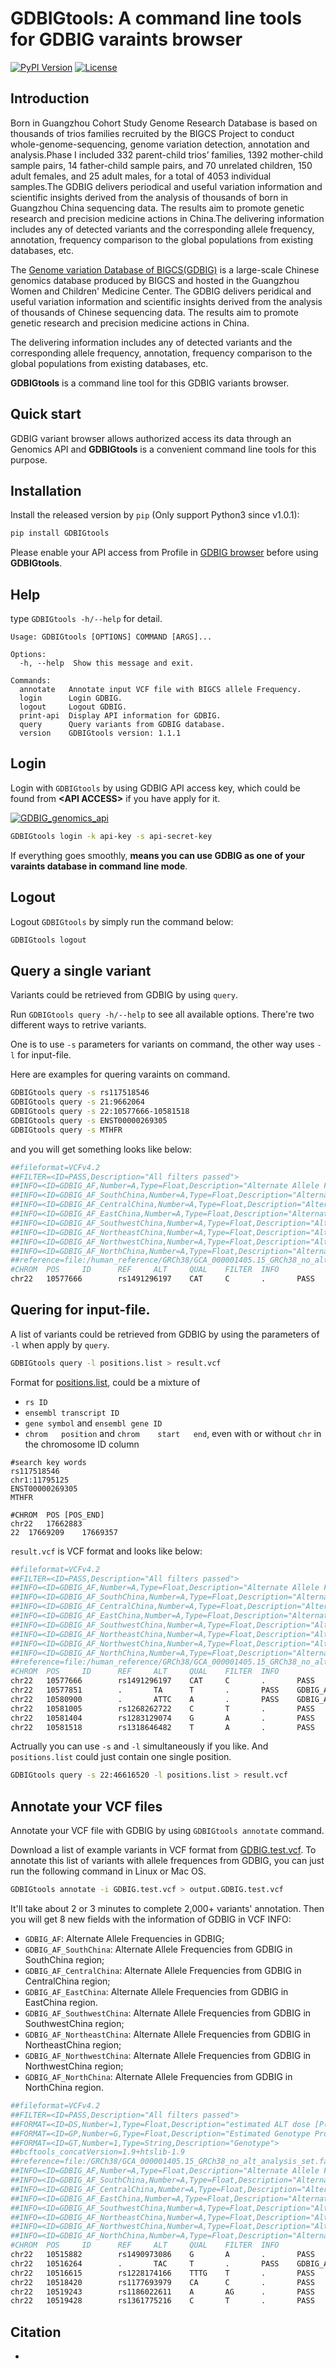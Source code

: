 
GDBIGtools: A command line tools for GDBIG varaints browser
===========================================================

[![PyPI Version](https://img.shields.io/pypi/v/GDBIGtools.svg)](https://pypi.org/project/GDBIGtools/)
[![License](https://img.shields.io/pypi/l/GDBIGtools.svg)](https://github.com/BIGCS-Lab/GDBIGtools/blob/master/LICENSE)

Introduction
------------

Born in Guangzhou Cohort Study Genome Research Database is based on thousands of trios families recruited by the BIGCS Project to conduct whole-genome-sequencing, genome variation detection, annotation and analysis.Phase I included 332 parent-child trios’ families, 1392 mother-child sample pairs, 14 father-child sample pairs, and 70 unrelated children, 150 adult females, and 25 adult males, for a total of 4053 individual samples.The GDBIG delivers periodical and useful variation information and scientific insights derived from the analysis of thousands of born in Guangzhou China sequencing data. The results aim to promote genetic research and precision medicine actions in China.The delivering information includes any of detected variants and the corresponding allele frequency, annotation, frequency comparison to the global populations from existing databases, etc.

The [Genome variation Database of BIGCS(GDBIG)](https://gdbig.bigcs.com.cn) is a large-scale Chinese genomics database produced by BIGCS and hosted in the Guangzhou Women and Children\' Medicine Center. The GDBIG delivers peridical and useful variation information and scientific insights derived from the analysis
of thousands of Chinese sequencing data. The results aim to promote genetic research and precision medicine actions in China.

The delivering information includes any of detected variants and the corresponding allele frequency, annotation, frequency comparison to the global populations from existing databases, etc.

**GDBIGtools** is a command line tool for this GDBIG variants browser.

Quick start
------------

GDBIG variant browser allows authorized access its data through an Genomics API and **GDBIGtools** is a convenient command line tools for this purpose.

Installation
------------

Install the released version by `pip` (Only support Python3 since v1.0.1):

```bash
pip install GDBIGtools
```

Please enable your API access from Profile in [GDBIG browser](http://gdbig.bigcs.com.cn/api.html) before using **GDBIGtools**.

Help
------------
type `GDBIGtools -h/--help` for detail.
```
Usage: GDBIGtools [OPTIONS] COMMAND [ARGS]...

Options:
  -h, --help  Show this message and exit.

Commands:
  annotate   Annotate input VCF file with BIGCS allele Frequency.
  login      Login GDBIG.
  logout     Logout GDBIG.
  print-api  Display API information for GDBIG.
  query      Query variants from GDBIG database.
  version    GDBIGtools version: 1.1.1
```

Login
------------

Login with `GDBIGtools` by using GDBIG API access key, which could be found from **<API ACCESS\>** if you have apply for it.

[![GDBIG_genomics_api](assets/figures/GDBIG_genomics_api.png)](assets/figures/GDBIG_genomics_api.png)

```bash
GDBIGtools login -k api-key -s api-secret-key
```

If everything goes smoothly, **means you can use GDBIG as one of your varaints database in command line mode**.

Logout
------------

Logout `GDBIGtools` by simply run the command below:

```bash
GDBIGtools logout
```

Query a single variant
------------

Variants could be retrieved from GDBIG by using `query`.

Run `GDBIGtools query -h/--help` to see all available options. There\'re
two different ways to retrive variants.

One is to use `-s` parameters for variants on command, the other way uses `-l` for input-file.

Here are examples for quering varaints on command.

```bash
GDBIGtools query -s rs117518546
GDBIGtools query -s 21:9662064
GDBIGtools query -s 22:10577666-10581518
GDBIGtools query -s ENST00000269305
GDBIGtools query -s MTHFR
```

and you will get something looks like below:

```bash
##fileformat=VCFv4.2
##FILTER=<ID=PASS,Description="All filters passed">
##INFO=<ID=GDBIG_AF,Number=A,Type=Float,Description="Alternate Allele Frequencies from GDBIG_GRCh38_v1.0">
##INFO=<ID=GDBIG_AF_SouthChina,Number=A,Type=Float,Description="Alternate Allele Frequencies from GDBIG_GRCh38_v1.0 in SouthChina region">
##INFO=<ID=GDBIG_AF_CentralChina,Number=A,Type=Float,Description="Alternate Allele Frequencies from GDBIG_GRCh38_v1.0 in CentralChina region">
##INFO=<ID=GDBIG_AF_EastChina,Number=A,Type=Float,Description="Alternate Allele Frequencies from GDBIG_GRCh38_v1.0 in EastChina region">
##INFO=<ID=GDBIG_AF_SouthwestChina,Number=A,Type=Float,Description="Alternate Allele Frequencies from GDBIG_GRCh38_v1.0 in SouthwestChina region">
##INFO=<ID=GDBIG_AF_NortheastChina,Number=A,Type=Float,Description="Alternate Allele Frequencies from GDBIG_GRCh38_v1.0 in NortheastChina region">
##INFO=<ID=GDBIG_AF_NorthwestChina,Number=A,Type=Float,Description="Alternate Allele Frequencies from GDBIG_GRCh38_v1.0 in NorthwestChina region">
##INFO=<ID=GDBIG_AF_NorthChina,Number=A,Type=Float,Description="Alternate Allele Frequencies from GDBIG_GRCh38_v1.0 in NorthChina region">
##reference=file:/human_reference/GRCh38/GCA_000001405.15_GRCh38_no_alt_analysis_set.fa
#CHROM  POS     ID      REF     ALT     QUAL    FILTER  INFO
chr22   10577666        rs1491296197    CAT     C       .       PASS    GDBIG_AF=0.000123;GDBIG_AF_SouthChina=0.000169;GDBIG_AF_CentralChina=0;GDBIG_AF_EastChina=0;GDBIG_AF_SouthwestChina=0;GDBIG_AF_NortheastChina=0;GDBIG_AF_NorthwestChina=0;GDBIG_AF_NorthChina=0
```

Quering for input-file.
------------

A list of variants could be retrieved from GDBIG by using the parameters of `-l` when apply by `query`.

```bash
GDBIGtools query -l positions.list > result.vcf
```

Format for [positions.list](tests/positions.list), could be a mixture of
- `rs ID`
- `ensembl transcript ID`
- `gene symbol` and `ensembl gene ID`
- `chrom   position` and `chrom    start   end`, even with or without `chr` in the chromosome ID column

```
#search key words
rs117518546
chr1:11795125
ENST00000269305
MTHFR

#CHROM	POS	[POS_END]
chr22	17662883
22	17669209    17669357
```

`result.vcf` is VCF format and looks like below:

```bash
##fileformat=VCFv4.2
##FILTER=<ID=PASS,Description="All filters passed">
##INFO=<ID=GDBIG_AF,Number=A,Type=Float,Description="Alternate Allele Frequencies from GDBIG_GRCh38_v1.0">
##INFO=<ID=GDBIG_AF_SouthChina,Number=A,Type=Float,Description="Alternate Allele Frequencies from GDBIG_GRCh38_v1.0 in SouthChina region">
##INFO=<ID=GDBIG_AF_CentralChina,Number=A,Type=Float,Description="Alternate Allele Frequencies from GDBIG_GRCh38_v1.0 in CentralChina region">
##INFO=<ID=GDBIG_AF_EastChina,Number=A,Type=Float,Description="Alternate Allele Frequencies from GDBIG_GRCh38_v1.0 in EastChina region">
##INFO=<ID=GDBIG_AF_SouthwestChina,Number=A,Type=Float,Description="Alternate Allele Frequencies from GDBIG_GRCh38_v1.0 in SouthwestChina region">
##INFO=<ID=GDBIG_AF_NortheastChina,Number=A,Type=Float,Description="Alternate Allele Frequencies from GDBIG_GRCh38_v1.0 in NortheastChina region">
##INFO=<ID=GDBIG_AF_NorthwestChina,Number=A,Type=Float,Description="Alternate Allele Frequencies from GDBIG_GRCh38_v1.0 in NorthwestChina region">
##INFO=<ID=GDBIG_AF_NorthChina,Number=A,Type=Float,Description="Alternate Allele Frequencies from GDBIG_GRCh38_v1.0 in NorthChina region">
##reference=file:/human_reference/GRCh38/GCA_000001405.15_GRCh38_no_alt_analysis_set.fa
#CHROM  POS     ID      REF     ALT     QUAL    FILTER  INFO
chr22   10577666        rs1491296197    CAT     C       .       PASS    GDBIG_AF=0.000123;GDBIG_AF_SouthChina=0.000169;GDBIG_AF_CentralChina=0;GDBIG_AF_EastChina=0;GDBIG_AF_SouthwestChina=0;GDBIG_AF_NortheastChina=0;GDBIG_AF_NorthwestChina=0;GDBIG_AF_NorthChina=0
chr22   10577851        .       TA      T       .       PASS    GDBIG_AF=0.000123;GDBIG_AF_SouthChina=0.000169;GDBIG_AF_CentralChina=0;GDBIG_AF_EastChina=0;GDBIG_AF_SouthwestChina=0;GDBIG_AF_NortheastChina=0;GDBIG_AF_NorthwestChina=0;GDBIG_AF_NorthChina=0
chr22   10580900        .       ATTC    A       .       PASS    GDBIG_AF=0.000369;GDBIG_AF_SouthChina=0.000506;GDBIG_AF_CentralChina=0;GDBIG_AF_EastChina=0;GDBIG_AF_SouthwestChina=0;GDBIG_AF_NortheastChina=0;GDBIG_AF_NorthwestChina=0;GDBIG_AF_NorthChina=0
chr22   10581005        rs1268262722    C       T       .       PASS    GDBIG_AF=0.000123;GDBIG_AF_SouthChina=0;GDBIG_AF_CentralChina=0;GDBIG_AF_EastChina=0;GDBIG_AF_SouthwestChina=0.003571;GDBIG_AF_NortheastChina=0;GDBIG_AF_NorthwestChina=0;GDBIG_AF_NorthChina=0
chr22   10581404        rs1283129074    G       A       .       PASS    GDBIG_AF=0.059975;GDBIG_AF_SouthChina=0.060162;GDBIG_AF_CentralChina=0.061151;GDBIG_AF_EastChina=0.057566;GDBIG_AF_SouthwestChina=0.028571;GDBIG_AF_NortheastChina=0.081395;GDBIG_AF_NorthwestChina=0.075342;GDBIG_AF_NorthChina=0.07377
chr22   10581518        rs1318646482    T       A       .       PASS    GDBIG_AF=0.000739;GDBIG_AF_SouthChina=0.001011;GDBIG_AF_CentralChina=0;GDBIG_AF_EastChina=0;GDBIG_AF_SouthwestChina=0;GDBIG_AF_NortheastChina=0;GDBIG_AF_NorthwestChina=0;GDBIG_AF_NorthChina=0
```

Actrually you can use `-s` and `-l` simultaneously if you like. And `positions.list` could just contain one single position.

```bash
GDBIGtools query -s 22:46616520 -l positions.list > result.vcf
```

Annotate your VCF files
------------

Annotate your VCF file with GDBIG by using `GDBIGtools annotate` command.

Download a list of example variants in VCF format from [GDBIG.test.vcf](tests/GDBIG.test.vcf). 
To annotate this list of variants with allele frequences from GDBIG, you can just run the following command in Linux or Mac OS.

```bash
GDBIGtools annotate -i GDBIG.test.vcf > output.GDBIG.test.vcf
```

It\'ll take about 2 or 3 minutes to complete 2,000+ variants\' annotation. 
Then you will get 8 new fields with the information of GDBIG in VCF INFO:

-   `GDBIG_AF`: Alternate Allele Frequencies in GDBIG;
-   `GDBIG_AF_SouthChina`: Alternate Allele Frequencies from GDBIG in SouthChina region;
-   `GDBIG_AF_CentralChina`: Alternate Allele Frequencies from GDBIG in CentralChina region;
-   `GDBIG_AF_EastChina`: Alternate Allele Frequencies from GDBIG in EastChina region.
-   `GDBIG_AF_SouthwestChina`: Alternate Allele Frequencies from GDBIG in SouthwestChina region;
-   `GDBIG_AF_NortheastChina`: Alternate Allele Frequencies from GDBIG in NortheastChina region;
-   `GDBIG_AF_NorthwestChina`: Alternate Allele Frequencies from GDBIG in NorthwestChina region;
-   `GDBIG_AF_NorthChina`: Alternate Allele Frequencies from GDBIG in NorthChina region.

```bash
##fileformat=VCFv4.2
##FILTER=<ID=PASS,Description="All filters passed">
##FORMAT=<ID=DS,Number=1,Type=Float,Description="estimated ALT dose [P(RA) + P(AA)]">
##FORMAT=<ID=GP,Number=G,Type=Float,Description="Estimated Genotype Probability">
##FORMAT=<ID=GT,Number=1,Type=String,Description="Genotype">
##bcftools_concatVersion=1.9+htslib-1.9
##reference=file:/GRCh38/GCA_000001405.15_GRCh38_no_alt_analysis_set.fa
##INFO=<ID=GDBIG_AF,Number=A,Type=Float,Description="Alternate Allele Frequencies from GDBIG_GRCh38_v1.0">
##INFO=<ID=GDBIG_AF_SouthChina,Number=A,Type=Float,Description="Alternate Allele Frequencies from GDBIG_GRCh38_v1.0 in SouthChina region">
##INFO=<ID=GDBIG_AF_CentralChina,Number=A,Type=Float,Description="Alternate Allele Frequencies from GDBIG_GRCh38_v1.0 in CentralChina region">
##INFO=<ID=GDBIG_AF_EastChina,Number=A,Type=Float,Description="Alternate Allele Frequencies from GDBIG_GRCh38_v1.0 in EastChina region">
##INFO=<ID=GDBIG_AF_SouthwestChina,Number=A,Type=Float,Description="Alternate Allele Frequencies from GDBIG_GRCh38_v1.0 in SouthwestChina region">
##INFO=<ID=GDBIG_AF_NortheastChina,Number=A,Type=Float,Description="Alternate Allele Frequencies from GDBIG_GRCh38_v1.0 in NortheastChina region">
##INFO=<ID=GDBIG_AF_NorthwestChina,Number=A,Type=Float,Description="Alternate Allele Frequencies from GDBIG_GRCh38_v1.0 in NorthwestChina region">
##INFO=<ID=GDBIG_AF_NorthChina,Number=A,Type=Float,Description="Alternate Allele Frequencies from GDBIG_GRCh38_v1.0 in NorthChina region">
#CHROM  POS     ID      REF     ALT     QUAL    FILTER  INFO
chr22   10515882        rs1490973086    G       A       .       PASS    GDBIG_AF=0.105296;GDBIG_AF_SouthChina=0.106336;GDBIG_AF_CentralChina=0.116307;GDBIG_AF_EastChina=0.113487;GDBIG_AF_SouthwestChina=0.078571;GDBIG_AF_NortheastChina=0.098837;GDBIG_AF_NorthwestChina=0.061644;GDBIG_AF_NorthChina=0.057377;AR2=0.63;DR2=0.68
chr22   10516264        .       TAC     T       .       PASS    GDBIG_AF=0.000123;GDBIG_AF_SouthChina=0;GDBIG_AF_CentralChina=0;GDBIG_AF_EastChina=0.001645;GDBIG_AF_SouthwestChina=0;GDBIG_AF_NortheastChina=0;GDBIG_AF_NorthwestChina=0;GDBIG_AF_NorthChina=0;AR2=0.78;DR2=0.78
chr22   10516615        rs1228174166    TTTG    T       .       PASS    GDBIG_AF=0.000123;GDBIG_AF_SouthChina=0.000169;GDBIG_AF_CentralChina=0;GDBIG_AF_EastChina=0;GDBIG_AF_SouthwestChina=0;GDBIG_AF_NortheastChina=0;GDBIG_AF_NorthwestChina=0;GDBIG_AF_NorthChina=0;AR2=0.221;DR2=0.222
chr22   10518420        rs1177693979    CA      C       .       PASS    GDBIG_AF=0.000246;GDBIG_AF_SouthChina=0.000337;GDBIG_AF_CentralChina=0;GDBIG_AF_EastChina=0;GDBIG_AF_SouthwestChina=0;GDBIG_AF_NortheastChina=0;GDBIG_AF_NorthwestChina=0;GDBIG_AF_NorthChina=0;AR2=0.547;DR2=0.607
chr22   10519243        rs1186022611    A       AG      .       PASS    GDBIG_AF=0.000123;GDBIG_AF_SouthChina=0.000169;GDBIG_AF_CentralChina=0;GDBIG_AF_EastChina=0;GDBIG_AF_SouthwestChina=0;GDBIG_AF_NortheastChina=0;GDBIG_AF_NorthwestChina=0;GDBIG_AF_NorthChina=0;AR2=0.673;DR2=0.707
chr22   10519428        rs1361775216    C       T       .       PASS    GDBIG_AF=0.062931;GDBIG_AF_SouthChina=0.062521;GDBIG_AF_CentralChina=0.082734;GDBIG_AF_EastChina=0.057566;GDBIG_AF_SouthwestChina=0.05;GDBIG_AF_NortheastChina=0.052326;GDBIG_AF_NorthwestChina=0.068493;GDBIG_AF_NorthChina=0.02459;AR2=0.799;DR2=0.828
```

Citation
------------
-
